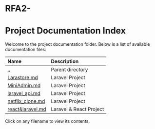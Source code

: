 # RFA2-
# Project Documentation Index

Welcome to the project documentation folder. Below is a list of available documentation files:

| Name | Description |
| :--- | :--- |
| [..](..) | Parent directory |
| [Larastore.md](Larastore.md) | Laravel Project |
| [MiniAdmin.md](MiniAdmin.md) | Laravel Project |
| [laravel_api.md](laravel_api.md) | Laravel Project |
| [netflix_clone.md](netflix_clone.md) | Laravel Project |
| [react&laravel.md](react&laravel.md) | Laravel & React Project |

Click on any filename to view its contents.